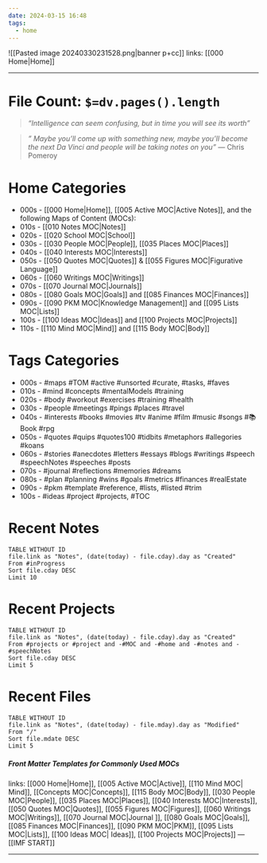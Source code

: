 ```yaml
---
date: 2024-03-15 16:48
tags:
  - home
---
```

 ![[Pasted image 20240330231528.png|banner p+cc]]
links: [[000 Home|Home]]

--- 

# File Count: `$=dv.pages().length`

>_“Intelligence can seem confusing, but in time you will see its worth”_

>_” Maybe you’ll come up with something new, maybe you’ll become the next Da Vinci and people will be taking notes on you”_ — Chris Pomeroy
# Home Categories

- 000s - [[000 Home|Home]], [[005 Active MOC|Active Notes]], and the following Maps of Content (MOCs):
- 010s - [[010 Notes MOC|Notes]]
- 020s - [[020 School MOC|School]]
- 030s - [[030 People MOC|People]], [[035 Places MOC|Places]]
- 040s - [[040 Interests MOC|Interests]]
- 050s - [[050 Quotes MOC|Quotes]] & [[055 Figures MOC|Figurative Language]]
- 060s - [[060 Writings MOC|Writings]]
- 070s - [[070 Journal MOC|Journals]]
- 080s - [[080 Goals MOC|Goals]] and [[085 Finances MOC|Finances]]
- 090s - [[090 PKM MOC|Knowledge Management]] and [[095 Lists MOC|Lists]]
- 100s - [[100 Ideas MOC|Ideas]] and [[100 Projects MOC|Projects]]
- 110s - [[110 Mind MOC|Mind]] and [[115 Body MOC|Body]]
# Tags Categories

- 000s - #maps #TOM #active #unsorted #curate, #tasks, #faves
- 010s - #mind #concepts #mentalModels #training
- 020s - #body #workout #exercises #training #health
- 030s - #people #meetings #pings #places #travel 
- 040s - #interests #books #movies #tv #anime #film #music #songs  #📚Book #rpg
- 050s - #quotes #quips #quotes100 #tidbits #metaphors #allegories #koans 
- 060s - #stories #anecdotes #letters #essays #blogs #writings #speech #speechNotes #speeches #posts
- 070s - #journal #reflections #memories #dreams
- 080s - #plan #planning #wins #goals #metrics #finances #realEstate
- 090s - #pkm #template #reference, #lists, #listed #trim
- 100s - #ideas #project #projects, #TOC
# Recent Notes
```dataview
TABLE WITHOUT ID
file.link as "Notes", (date(today) - file.cday).day as "Created"
From #inProgress 
Sort file.cday DESC
Limit 10
```
# Recent Projects
```dataview
TABLE WITHOUT ID
file.link as "Notes", (date(today) - file.cday).day as "Created"
From #projects or #project and -#MOC and -#home and -#notes and -#speechNotes
Sort file.cday DESC
Limit 5
```
# Recent Files
```dataview
TABLE WITHOUT ID
file.link as "Notes", (date(today) - file.mday).day as "Modified"
From "/" 
Sort file.mdate DESC
Limit 5
```

##### Front Matter Templates for Commonly Used MOCs
links: [[000 Home|Home]], [[005 Active MOC|Active]], [[110 Mind MOC| Mind]], [[Concepts MOC|Concepts]], [[115 Body MOC|Body]], [[030 People MOC|People]], [[035 Places MOC|Places]], [[040 Interests MOC|Interests]], [[050 Quotes MOC|Quotes]], [[055 Figures MOC|Figures]], [[060 Writings MOC|Writings]], [[070 Journal MOC|Journal ]], [[080 Goals MOC|Goals]], [[085 Finances MOC|Finances]], [[090 PKM MOC|PKM]], [[095 Lists MOC|Lists]], [[100 Ideas MOC| Ideas]], [[100 Projects MOC|Projects]] — [[IMF START]]

---
